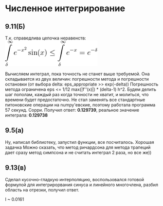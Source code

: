 # Численное интегрирование
## 9.11(Б) 
Т.к. справедлива цепочка неравенств:
![GitHub Logo](neq.png)

Вычисляем интеграл, пока точность не станет выше требуемой. Она складывается из двух величин: погрешности метода и погрешности остановки (от выбора delta: eps_appropriate >> exp(-delta)) Погрешность метода ограничена eps <= 1/12 max(|f''(x)|) * (delta-1) h^2. Будем делить шаг пополам, каждый раз когда точности не хватит, и молиться, что времени будет предостаточно. Не стал заменять все стандартные питоновские операции на numpy'евские, поэтому работала программа 57 секунд. Сорри. 
Получил ответ:  **0.129739**, реальное значение интеграла: **0.129738**

## 9.5(a)

Ну, написал библиотеку, запустил функции, все посчиталось. Хорошая задачка
Можно сказать, что метод ричардсона для метода трапеций дает сразу метод симпсона и не считать интеграл 2 раза, но все же))

## 9.13(в)

Сделал кусочно-гладкую интерполяцию, воспользовался готовой формулой для интегрирорвания синуса и линейного многочлена, разбил область на отрезки, получил ответ.

I ~ 0.0161
